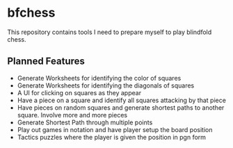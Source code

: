 # bfchess
This repository contains tools I need to prepare myself to play blindfold chess.

## Planned Features

- Generate Worksheets for identifying the color of squares
- Generate Worksheets for identifying the diagonals of squares
- A UI for clicking on squares as they appear
- Have a piece on a square and identify all squares attacking by that piece
- Have pieces on random squares and generate shortest paths to another square. Involve more and more pieces
- Generate Shortest Path through multiple points
- Play out games in notation and have player setup the board position
- Tactics puzzles where the player is given the position in pgn form
